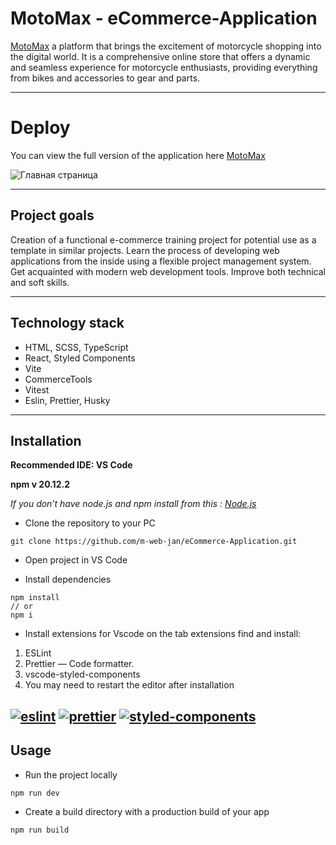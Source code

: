 # MotoMax - eCommerce-Application

[MotoMax](https://motomax.netlify.app/) a platform that brings the excitement of motorcycle shopping into the digital world. It is a comprehensive online store that offers a dynamic and seamless experience for motorcycle enthusiasts, providing everything from bikes and accessories to gear and parts.

----

# Deploy
You can view the full version of the application here
[MotoMax](https://motomax.netlify.app/)

![Главная страница](https://github.com/m-web-jan/eCommerce-Application/assets/109690616/bf4afec8-7258-40dd-ba10-7fcf884378b5)


----
## Project goals

Creation of a functional e-commerce training project for potential use as a template in similar projects. Learn the process of developing web applications from the inside using a flexible project management system. Get acquainted with modern web development tools. Improve both technical and soft skills.

----

## Technology stack

* HTML, SCSS, TypeScript
* React, Styled Components
* Vite
* CommerceTools
* Vitest
* Eslin, Prettier, Husky

----

## Installation
**Recommended IDE: VS Code**

**npm v 20.12.2**

*If you don’t have node.js and npm install from this : [Node.js](https://nodejs.org/en/download)*


* Clone the repository to your PC 
```
git clone https://github.com/m-web-jan/eCommerce-Application.git
```
* Open project in VS Code

* Install dependencies
```
npm install 
// or
npm i
```

* Install extensions for Vscode 
  on the tab extensions find and install:
1.	ESLint
2.	Prettier — Code formatter. 
3.	vscode-styled-components
4.	You may need to restart the editor after installation

 [![eslint](https://github.com/mamont79/eCommerce-Application/assets/43904197/eb61e39c-7d0f-4186-81d2-54f3e9bc7115)](https://eslint.org/)
 [![prettier](https://github.com/mamont79/eCommerce-Application/assets/43904197/1c5321f7-94da-4057-96a8-4bab068c5426)](https://prettier.io/)
 [![styled-components](https://github.com/mamont79/eCommerce-Application/assets/43904197/30e9fb67-4e6b-4c6f-b412-c5084ae15684)](https://styled-components.com/)
----

## Usage
* Run the project locally
```
npm run dev
```

* Create a build directory with a production build of your app
```
npm run build
```
